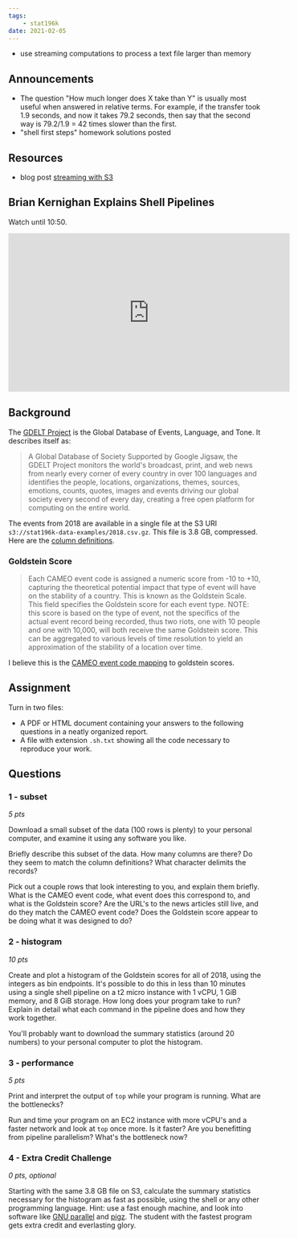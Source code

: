 ```yaml
---
tags:
    - stat196k
date: 2021-02-05
---
```


- use streaming computations to process a text file larger than memory

## Announcements

- The question "How much longer does X take than Y" is usually most useful when answered in relative terms.
    For example, if the transfer took 1.9 seconds, and now it takes 79.2 seconds, then say that the second way is 79.2/1.9 = 42 times slower than the first.
- "shell first steps" homework solutions posted

## Resources

- blog post [streaming with S3](https://loige.co/aws-command-line-s3-content-from-stdin-or-to-stdout/)

## Brian Kernighan Explains Shell Pipelines

Watch until 10:50.

<iframe width="560" height="315" src="https://www.youtube.com/embed/tc4ROCJYbm0?start=331" frameborder="0" allow="accelerometer; autoplay; clipboard-write; encrypted-media; gyroscope; picture-in-picture" allowfullscreen></iframe>

## Background

The [GDELT Project](https://www.gdeltproject.org/) is the Global Database of Events, Language, and Tone.
It describes itself as:

> A Global Database of Society
> Supported by Google Jigsaw, the GDELT Project monitors the world's broadcast, print, and web news from nearly every corner of every country in over 100 languages and identifies the people, locations, organizations, themes, sources, emotions, counts, quotes, images and events driving our global society every second of every day, creating a free open platform for computing on the entire world.

The events from 2018 are available in a single file at the S3 URI `s3://stat196k-data-examples/2018.csv.gz`.
This file is 3.8 GB, compressed.
Here are the [column definitions](https://stat196k-data-examples.s3.amazonaws.com/GDELT_2.0_Events_Column_Labels_Header_Row_Sep2016.csv).

### Goldstein Score

> Each CAMEO event code is assigned a numeric score from -10 to +10, capturing the theoretical potential impact that type of event will have on the stability of a country.
> This is known as the Goldstein Scale.
> This field specifies the Goldstein score for each event type.
> NOTE: this score is based on the type of event, not the specifics of the actual event record being recorded‚ thus two riots, one with 10 people and one with 10,000, will both receive the same Goldstein score.
> This can be aggregated to various levels of time resolution to yield an approximation of the stability of a location over time.

I believe this is the [CAMEO event code mapping](http://eventdata.parusanalytics.com/cameo.dir/CAMEO.SCALE.txt) to goldstein scores.


## Assignment

Turn in two files:

- A PDF or HTML document containing your answers to the following questions in a neatly organized report.
- A file with extension `.sh.txt` showing all the code necessary to reproduce your work.


## Questions

### 1 - subset

_5 pts_

Download a small subset of the data (100 rows is plenty) to your personal computer, and examine it using any software you like.

Briefly describe this subset of the data.
How many columns are there?
Do they seem to match the column definitions?
What character delimits the records?

Pick out a couple rows that look interesting to you, and explain them briefly.
What is the CAMEO event code, what event does this correspond to, and what is the Goldstein score?
Are the URL's to the news articles still live, and do they match the CAMEO event code?
Does the Goldstein score appear to be doing what it was designed to do?


### 2 - histogram

_10 pts_

Create and plot a histogram of the Goldstein scores for all of 2018, using the integers as bin endpoints.
It's possible to do this in less than 10 minutes using a single shell pipeline on a t2 micro instance with 1 vCPU, 1 GiB memory, and 8 GiB storage.
How long does your program take to run?
Explain in detail what each command in the pipeline does and how they work together.

You'll probably want to download the summary statistics (around 20 numbers) to your personal computer to plot the histogram.


### 3 - performance

_5 pts_

Print and interpret the output of `top` while your program is running.
What are the bottlenecks?

Run and time your program on an EC2 instance with more vCPU's and a faster network and look at `top` once more.
Is it faster?
Are you benefitting from pipeline parallelism?
What's the bottleneck now?


### 4 - Extra Credit Challenge

_0 pts, optional_

Starting with the same 3.8 GB file on S3, calculate the summary statistics necessary for the histogram as fast as possible, using the shell or any other programming language.
Hint: use a fast enough machine, and look into software like [GNU parallel](https://www.gnu.org/software/parallel/) and [pigz](http://zlib.net/pigz/).
The student with the fastest program gets extra credit and everlasting glory.
